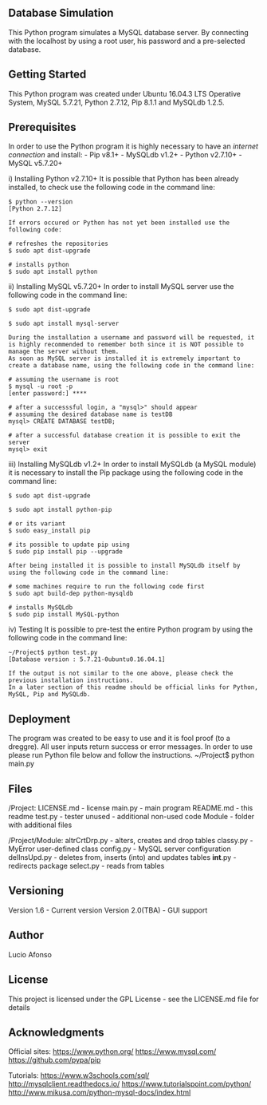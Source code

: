 Database Simulation
-------------------------
This Python program simulates a MySQL database server. By connecting with the localhost by using a root user, his password and a pre-selected database.

Getting Started
------------------
This Python program was created under Ubuntu 16.04.3 LTS Operative System, MySQL 5.7.21, Python 2.7.12, Pip 8.1.1 and MySQLdb 1.2.5.

Prerequisites
---------------
In order to use the Python program it is highly necessary to have an *internet connection* and install:
	- Pip v8.1+
	- MySQLdb v1.2+
	- Python v2.7.10+
	- MySQL v5.7.20+

i) Installing Python v2.7.10+
	It is possible that Python has been already installed, to check use the following code in the command line:
	
	$ python --version
	[Python 2.7.12]
	
	If errors occured or Python has not yet been installed use the following code:
	
	# refreshes the repositories
	$ sudo apt dist-upgrade
	
	# installs python
	$ sudo apt install python
	
ii) Installing MySQL v5.7.20+
	In order to install MySQL server use the following code in the command line:
	
	$ sudo apt dist-upgrade
	
	$ sudo apt install mysql-server
	
	During the installation a username and password will be requested, it is highly recommended to remember both since it is NOT possible to manage the server without them.
	As soon as MySQL server is installed it is extremely important to create a database name, using the following code in the command line:
	
	# assuming the username is root
	$ mysql -u root -p
	[enter password:] ****
	
	# after a successsful login, a "mysql>" should appear
	# assuming the desired database name is testDB
	mysql> CREATE DATABASE testDB;
	
	# after a successful database creation it is possible to exit the server
	mysql> exit

iii) Installing MySQLdb v1.2+
	In order to install MySQLdb (a MySQL module) it is necessary to install the Pip package using the following code in the command line:
	
	$ sudo apt dist-upgrade
	
	$ sudo apt install python-pip
	
	# or its variant	
	$ sudo easy_install pip
	
	# its possible to update pip using
	$ sudo pip install pip --upgrade

	After being installed it is possible to install MySQLdb itself by using the following code in the command line:
	
	# some machines require to run the following code first
	$ sudo apt build-dep python-mysqldb
	
	# installs MySQLdb
	$ sudo pip install MySQL-python
	
iv) Testing
	It is possible to pre-test the entire Python program by using the following code in the command line:

	~/Project$ python test.py
	[Database version : 5.7.21-0ubuntu0.16.04.1]

	If the output is not similar to the one above, please check the previous installation instructions. 
	In a later section of this readme should be official links for Python, MySQL, Pip and MySQLdb.

Deployment
--------------
The program was created to be easy to use and it is fool proof (to a dreggre). All user inputs return success or error messages.
In order to use please run Python file below and follow the instructions.
	~/Project$ python main.py

Files
------
/Project:
	LICENSE.md - license
	main.py - main program
	README.md - this readme
	test.py - tester
	unused - additional non-used code
	Module - folder with additional files

/Project/Module:
	altrCrtDrp.py - alters, creates and drop tables
	classy.py - MyError user-defined class
	config.py - MySQL server configuration
	delInsUpd.py - deletes from, inserts (into) and updates tables
	__int__.py - redirects package
	select.py - reads from tables
	

Versioning
------------
Version 1.6 - Current version
Version 2.0(TBA) - GUI support

Author
---------
Lucio Afonso

License
---------
This project is licensed under the GPL License - see the LICENSE.md file for details

Acknowledgments
----------------------
Official sites:
	https://www.python.org/
	https://www.mysql.com/
	https://github.com/pypa/pip

Tutorials:
	https://www.w3schools.com/sql/
	http://mysqlclient.readthedocs.io/
	https://www.tutorialspoint.com/python/
	http://www.mikusa.com/python-mysql-docs/index.html